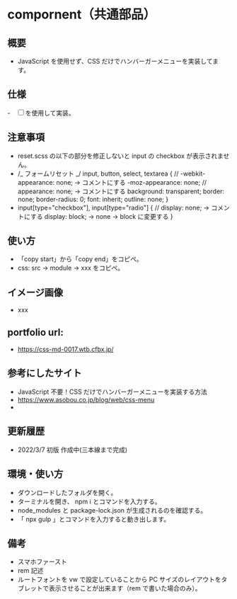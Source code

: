 # compornent（共通部品）

## 概要

- JavaScript を使用せず、CSS だけでハンバーガーメニューを実装してます。

## 仕様

-　<input type="checkbox" id="menu-btn-check">を使用して実装。

## 注意事項

- reset.scss の以下の部分を修正しないと input の checkbox が表示されません。
- /_ フォームリセット _/
  input,
  button,
  select,
  textarea {
  // -webkit-appearance: none; -> コメントにする
  -moz-appearance: none;
  // appearance: none; -> コメントにする
  background: transparent;
  border: none;
  border-radius: 0;
  font: inherit;
  outline: none;
  }
- input[type="checkbox"],
  input[type="radio"] {
  // display: none; -> コメントにする
  display: block; -> none -> block に変更する
  }

## 使い方

- 「copy start」から「copy end」をコピペ。
- css: src -> module -> xxx をコピペ。

## イメージ画像

- xxx

## portfolio url:

- https://css-md-0017.wtb.cfbx.jp/

## 参考にしたサイト

- JavaScript 不要！CSS だけでハンバーガーメニューを実装する方法
- https://www.asobou.co.jp/blog/web/css-menu
-

## 更新履歴

- 2022/3/7 初版 作成中(三本線まで完成)

## 環境・使い方

- ダウンロードしたフォルダを開く。
- ターミナルを開き、 npm i とコマンドを入力する。
- node_modules と package-lock.json が生成されるのを確認する。
- 「 npx gulp 」とコマンドを入力すると動き出します。

## 備考

- スマホファースト
- rem 記述
- ルートフォントを vw で設定していることから PC サイズのレイアウトをタブレットで表示させることが出来ます（rem で書いた場合のみ）。
